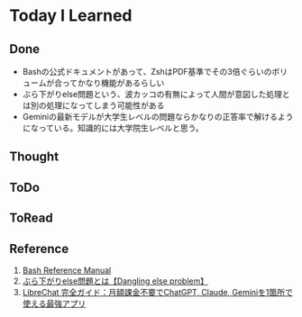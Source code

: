 # Today I Learned

## Done
- Bashの公式ドキュメントがあって、ZshはPDF基準でその3倍ぐらいのボリュームが合ってかなり機能があるらしい
- ぶら下がりelse問題という、波カッコの有無によって人間が意図した処理とは別の処理になってしまう可能性がある
- Geminiの最新モデルが大学生レベルの問題ならかなりの正答率で解けるようになっている。知識的には大学院生レベルと思う。

## Thought

## ToDo

## ToRead

## Reference
1. [Bash Reference Manual](https://www.gnu.org/software/bash/manual/bash.html)
2. [ぶら下がりelse問題とは【Dangling else problem】](https://marycore.jp/coding/dangling-else-problem/)
3. [LibreChat 完全ガイド：月額課金不要でChatGPT, Claude, Geminiを1箇所で使える最強アプリ](https://notai.jp/librechat/)